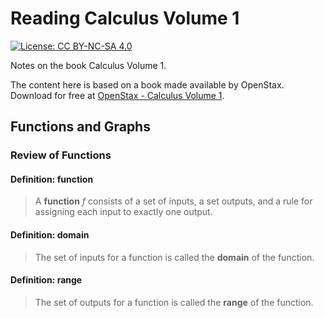# Reading Calculus Volume 1

[![License: CC BY-NC-SA 4.0](https://img.shields.io/badge/License-CC_BY--NC--SA_4.0-lightgrey.svg)](https://creativecommons.org/licenses/by-nc-sa/4.0/)

Notes on the book Calculus Volume 1.

The content here is based on a book made available by OpenStax. Download for free at [OpenStax - Calculus Volume 1](https://openstax.org/details/books/calculus-volume-1).

## Functions and Graphs

### Review of Functions

#### Definition: function

> A **function** *f* consists of a set of inputs, a set outputs, and a rule for assigning each input to exactly one output.

#### Definition: domain

> The set of inputs for a function is called the **domain** of the function.

#### Definition: range

> The set of outputs for a function is called the **range** of the function.